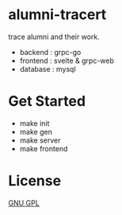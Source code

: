 # alumni-tracert
trace alumni and their work. 
- backend  : grpc-go 
- frontend : svelte & grpc-web
- database : mysql

# Get Started
- make init
- make gen
- make server
- make frontend

# License 
[GNU GPL](LICENSE)
